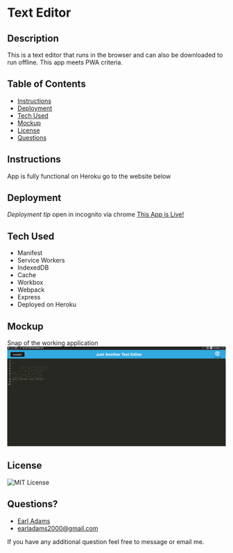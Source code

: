 # Text Editor
## Description
This is a text editor that runs in the browser and can also be downloaded to run offline. This app meets PWA criteria.

## Table of Contents
- [Instructions](#instructions)
- [Deployment](#deployment)
- [Tech Used](#tech-used)
- [Mockup](#mockup)
- [License](#license)
- [Questions](#questions)

## Instructions
App is fully functional on Heroku go to the website below


## Deployment
 *Deployment tip*
  open in incognito via chrome
[This App is Live!](https://ea-text-edit.herokuapp.com/)

## Tech Used
- Manifest
- Service Workers
- IndexedDB
- Cache
- Workbox
- Webpack
- Express
- Deployed on Heroku

## Mockup
Snap of the working application
![alt text](assets/snapOfJATE.png)

## License
![MIT License](https://img.shields.io/badge/license-MIT-green)

## Questions?
* [Earl Adams](https://github.com/Bballplayer33)
* earladams2000@gmail.com
        
 If you have any additional question feel free to message or email me.
